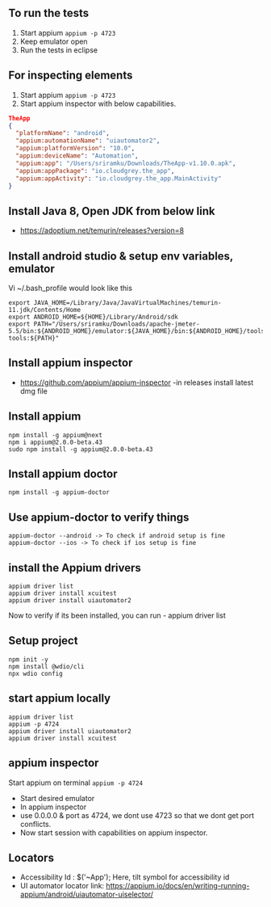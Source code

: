 ## To run the tests

1) Start appium `appium -p 4723`
2) Keep emulator open
3) Run the tests in eclipse

## For inspecting elements

1) Start appium `appium -p 4723`
2) Start appium inspector with below capabilities.

```json
TheApp
{
  "platformName": "android",
  "appium:automationName": "uiautomator2",
  "appium:platformVersion": "10.0",
  "appium:deviceName": "Automation",
  "appium:app": "/Users/sriramku/Downloads/TheApp-v1.10.0.apk",
  "appium:appPackage": "io.cloudgrey.the_app",
  "appium:appActivity": "io.cloudgrey.the_app.MainActivity"
}
```


## Install Java 8, Open JDK from below link
- https://adoptium.net/temurin/releases?version=8

## Install android studio & setup env variables, emulator

Vi ~/.bash_profile would look like this
```console
export JAVA_HOME=/Library/Java/JavaVirtualMachines/temurin-11.jdk/Contents/Home
export ANDROID_HOME=${HOME}/Library/Android/sdk
export PATH="/Users/sriramku/Downloads/apache-jmeter-5.5/bin:${ANDROID_HOME}/emulator:${JAVA_HOME}/bin:${ANDROID_HOME}/tools:${ANDROID_HOME}/platform-tools:${PATH}"
```

## Install appium inspector
- https://github.com/appium/appium-inspector
-in releases install latest dmg file

## Install appium
```console
npm install -g appium@next
npm i appium@2.0.0-beta.43
sudo npm install -g appium@2.0.0-beta.43
```

## Install appium doctor
```console
npm install -g appium-doctor
```

## Use appium-doctor to verify things
```console
appium-doctor --android -> To check if android setup is fine
appium-doctor --ios -> To check if ios setup is fine
```

## install the Appium drivers
```console
appium driver list
appium driver install xcuitest
appium driver install uiautomator2
```

Now to verify if its been installed, you can run - appium driver list

## Setup project
```console
npm init -y
npm install @wdio/cli
npx wdio config
```

## start appium locally
```console
appium driver list
appium -p 4724
appium driver install uiautomator2
appium driver install xcuitest
```

## appium inspector

Start appium on terminal
`appium -p 4724`

- Start desired emulator
- In appium inspector
- use 0.0.0.0 & port as 4724, we dont use 4723 so that we dont get port conflicts.
- Now start session with capabilities on appium inspector.

## Locators

- Accessibility Id : $('~App'); Here, tilt symbol for accessibility id
- UI automator locator link: https://appium.io/docs/en/writing-running-appium/android/uiautomator-uiselector/

